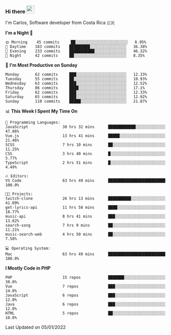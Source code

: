 ### Hi there <img src="https://media.giphy.com/media/hvRJCLFzcasrR4ia7z/giphy.gif" width="25px">

I'm Carlos, Software developer from Costa Rica 🇨🇷

<!--START_SECTION:waka-->
**I'm a Night 🦉** 

```text
🌞 Morning    45 commits     ██░░░░░░░░░░░░░░░░░░░░░░░   8.95% 
🌆 Daytime    183 commits    █████████░░░░░░░░░░░░░░░░   36.38% 
🌃 Evening    233 commits    ███████████░░░░░░░░░░░░░░   46.32% 
🌙 Night      42 commits     ██░░░░░░░░░░░░░░░░░░░░░░░   8.35%

```
📅 **I'm Most Productive on Sunday** 

```text
Monday       62 commits     ███░░░░░░░░░░░░░░░░░░░░░░   12.33% 
Tuesday      55 commits     ██░░░░░░░░░░░░░░░░░░░░░░░   10.93% 
Wednesday    63 commits     ███░░░░░░░░░░░░░░░░░░░░░░   12.52% 
Thursday     86 commits     ████░░░░░░░░░░░░░░░░░░░░░   17.1% 
Friday       62 commits     ███░░░░░░░░░░░░░░░░░░░░░░   12.33% 
Saturday     65 commits     ███░░░░░░░░░░░░░░░░░░░░░░   12.92% 
Sunday       110 commits    █████░░░░░░░░░░░░░░░░░░░░   21.87%

```


📊 **This Week I Spent My Time On** 

```text
💬 Programming Languages: 
JavaScript               30 hrs 32 mins      ████████████░░░░░░░░░░░░░   47.86% 
Vue.js                   13 hrs 41 mins      █████░░░░░░░░░░░░░░░░░░░░   21.46% 
SCSS                     7 hrs 10 mins       ██░░░░░░░░░░░░░░░░░░░░░░░   11.25% 
CSS                      3 hrs 40 mins       █░░░░░░░░░░░░░░░░░░░░░░░░   5.77% 
TypeScript               2 hrs 51 mins       █░░░░░░░░░░░░░░░░░░░░░░░░   4.49%

🔥 Editors: 
VS Code                  63 hrs 49 mins      █████████████████████████   100.0%

🐱‍💻 Projects: 
twitch-clone             26 hrs 13 mins      ██████████░░░░░░░░░░░░░░░   41.09% 
get-lyrics-api           11 hrs 58 mins      ████░░░░░░░░░░░░░░░░░░░░░   18.77% 
music-api                8 hrs 41 mins       ███░░░░░░░░░░░░░░░░░░░░░░   13.62% 
search-song              7 hrs 9 mins        ██░░░░░░░░░░░░░░░░░░░░░░░   11.21% 
music-search-web         4 hrs 50 mins       ██░░░░░░░░░░░░░░░░░░░░░░░   7.58%

💻 Operating System: 
Mac                      63 hrs 49 mins      █████████████████████████   100.0%

```

**I Mostly Code in PHP** 

```text
PHP                      15 repos            ███████░░░░░░░░░░░░░░░░░░   30.0% 
Vue                      7 repos             ███░░░░░░░░░░░░░░░░░░░░░░   14.0% 
JavaScript               6 repos             ███░░░░░░░░░░░░░░░░░░░░░░   12.0% 
Java                     6 repos             ███░░░░░░░░░░░░░░░░░░░░░░   12.0% 
HTML                     5 repos             ██░░░░░░░░░░░░░░░░░░░░░░░   10.0%

```



 Last Updated on 05/01/2022
<!--END_SECTION:waka-->
